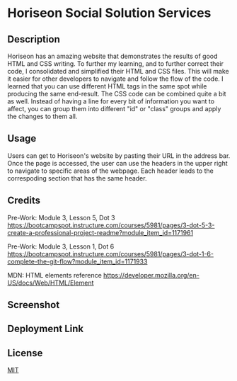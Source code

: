 # Horiseon Social Solution Services

## Description
Horiseon has an amazing website that demonstrates the results of good HTML and CSS writing. To further my learning, and to further correct their code, I consolidated and simplified their HTML and CSS files. This will make it easier for other developers to navigate and follow the flow of the code. I learned that you can use different HTML tags in the same spot while producing the same end-result. The CSS code can be combined quite a bit as well. Instead of having a line for every bit of information you want to affect, you can group them into different "id" or "class" groups and apply the changes to them all.

## Usage
Users can get to Horiseon's website by pasting their URL in the address bar. Once the page is accessed, the user can use the headers in the upper right to navigate to specific areas of the webpage. Each header leads to the correspoding section that has the same header.

## Credits
Pre-Work: Module 3, Lesson 5, Dot 3
https://bootcampspot.instructure.com/courses/5981/pages/3-dot-5-3-create-a-professional-project-readme?module_item_id=1171961

Pre-Work: Module 3, Lesson 1, Dot 6
https://bootcampspot.instructure.com/courses/5981/pages/3-dot-1-6-complete-the-git-flow?module_item_id=1171933

MDN: HTML elements reference
https://developer.mozilla.org/en-US/docs/Web/HTML/Element

## Screenshot

## Deployment Link

## License
[MIT](https://choosealicense.com/licenses/mit/)



